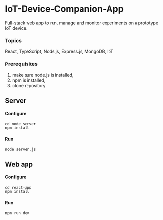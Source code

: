 # IoT-Device-Companion-App
Full-stack web app to run, manage and monitor experiments on a prototype IoT device.

### Topics
React, TypeScript, Node.js, Express.js, MongoDB, IoT

### Prerequisites
1. make sure node.js is installed,
2. npm is installed,
3. clone repository

## Server
#### Configure
```
cd node_server
npm install
```
#### Run
```
node server.js
```

## Web app
#### Configure
```
cd react-app
npm install
```
#### Run
```
npm run dev
```

